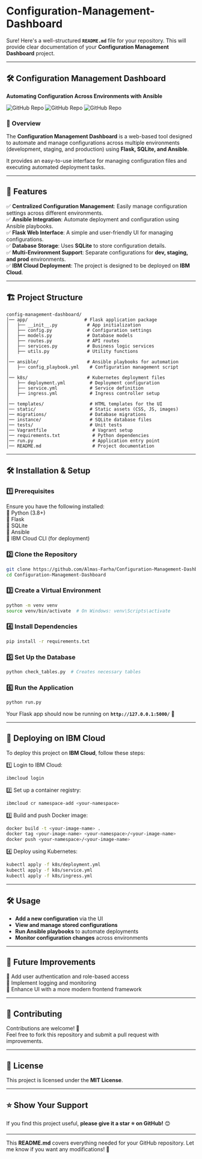 # Configuration-Management-Dashboard


Sure! Here's a well-structured **`README.md`** file for your repository. This will provide clear documentation of your **Configuration Management Dashboard** project.

---

## 🛠️ Configuration Management Dashboard  
**Automating Configuration Across Environments with Ansible**  

![GitHub Repo](https://img.shields.io/badge/Flask-2.0%2B-blue) ![GitHub Repo](https://img.shields.io/badge/Ansible-Automation-red) ![GitHub Repo](https://img.shields.io/badge/IBM%20Cloud-Deployment-green)

### **📌 Overview**  
The **Configuration Management Dashboard** is a web-based tool designed to automate and manage configurations across multiple environments (development, staging, and production) using **Flask, SQLite, and Ansible**.  

It provides an easy-to-use interface for managing configuration files and executing automated deployment tasks.

---

## 🚀 **Features**  
✅ **Centralized Configuration Management**: Easily manage configuration settings across different environments.  
✅ **Ansible Integration**: Automate deployment and configuration using Ansible playbooks.  
✅ **Flask Web Interface**: A simple and user-friendly UI for managing configurations.  
✅ **Database Storage**: Uses **SQLite** to store configuration details.  
✅ **Multi-Environment Support**: Separate configurations for **dev, staging, and prod** environments.  
✅ **IBM Cloud Deployment**: The project is designed to be deployed on **IBM Cloud**.  

---

## 🏗 **Project Structure**  
```plaintext
config-management-dashboard/
│── app/                     # Flask application package
│   ├── __init__.py           # App initialization
│   ├── config.py             # Configuration settings
│   ├── models.py             # Database models
│   ├── routes.py             # API routes
│   ├── services.py           # Business logic services
│   ├── utils.py              # Utility functions
│
│── ansible/                  # Ansible playbooks for automation
│   ├── config_playbook.yml    # Configuration management script
│
│── k8s/                      # Kubernetes deployment files
│   ├── deployment.yml         # Deployment configuration
│   ├── service.yml            # Service definition
│   ├── ingress.yml            # Ingress controller setup
│
│── templates/                 # HTML templates for the UI
│── static/                    # Static assets (CSS, JS, images)
│── migrations/                # Database migrations
│── instance/                  # SQLite database files
│── tests/                     # Unit tests
│── Vagrantfile                 # Vagrant setup
│── requirements.txt            # Python dependencies
│── run.py                      # Application entry point
│── README.md                   # Project documentation
```

---

## 🛠 **Installation & Setup**  

### **1️⃣ Prerequisites**  
Ensure you have the following installed:  
🔹 Python (3.8+)  
🔹 Flask  
🔹 SQLite  
🔹 Ansible  
🔹 IBM Cloud CLI (for deployment)  

### **2️⃣ Clone the Repository**  
```sh
git clone https://github.com/Almas-Farha/Configuration-Management-Dashboard.git
cd Configuration-Management-Dashboard
```

### **3️⃣ Create a Virtual Environment**  
```sh
python -m venv venv
source venv/bin/activate  # On Windows: venv\Scripts\activate
```

### **4️⃣ Install Dependencies**  
```sh
pip install -r requirements.txt
```

### **5️⃣ Set Up the Database**  
```sh
python check_tables.py  # Creates necessary tables
```

### **6️⃣ Run the Application**  
```sh
python run.py
```
Your Flask app should now be running on **`http://127.0.0.1:5000/`** 🎉

---

## 🚀 **Deploying on IBM Cloud**  
To deploy this project on **IBM Cloud**, follow these steps:  

1️⃣ Login to IBM Cloud:  
```sh
ibmcloud login
```
2️⃣ Set up a container registry:  
```sh
ibmcloud cr namespace-add <your-namespace>
```
3️⃣ Build and push Docker image:  
```sh
docker build -t <your-image-name> .
docker tag <your-image-name> <your-namespace>/<your-image-name>
docker push <your-namespace>/<your-image-name>
```
4️⃣ Deploy using Kubernetes:  
```sh
kubectl apply -f k8s/deployment.yml
kubectl apply -f k8s/service.yml
kubectl apply -f k8s/ingress.yml
```

---

## 🛠 **Usage**  
- **Add a new configuration** via the UI  
- **View and manage stored configurations**  
- **Run Ansible playbooks** to automate deployments  
- **Monitor configuration changes** across environments  

---

## 📌 **Future Improvements**  
🚀 Add user authentication and role-based access  
🚀 Implement logging and monitoring  
🚀 Enhance UI with a more modern frontend framework  

---

## 🤝 **Contributing**  
Contributions are welcome! 🎉  
Feel free to fork this repository and submit a pull request with improvements.

---

## 📜 **License**  
This project is licensed under the **MIT License**.  

---

## ⭐ **Show Your Support**  
If you find this project useful, **please give it a star ⭐ on GitHub!** 😊  

---

This **README.md** covers everything needed for your GitHub repository. Let me know if you want any modifications! 🚀
